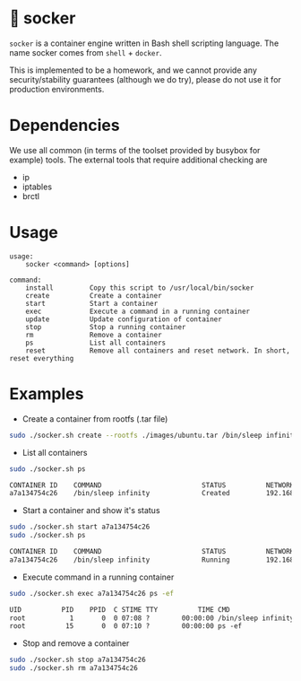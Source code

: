# 🦪 socker

`socker` is a container engine written in Bash shell scripting language. The name socker comes from `shell` + `docker`.

This is implemented to be a homework, and we cannot provide any security/stability guarantees (although we do try), please do not use it for production environments.

# Dependencies

We use all common (in terms of the toolset provided by busybox for example) tools. The external tools that require additional checking are
- ip
- iptables
- brctl

# Usage

```
usage:
    socker <command> [options]

command:
    install         Copy this script to /usr/local/bin/socker
    create          Create a container
    start           Start a container
    exec            Execute a command in a running container
    update          Update configuration of container
    stop            Stop a running container
    rm              Remove a container
    ps              List all containers
    reset           Remove all containers and reset network. In short, reset everything
```

# Examples

- Create a container from rootfs (.tar file)
```sh
sudo ./socker.sh create --rootfs ./images/ubuntu.tar /bin/sleep infinity
```

- List all containers

```sh
sudo ./socker.sh ps
```

```txt
CONTAINER ID    COMMAND                         STATUS          NETWORK
a7a134754c26    /bin/sleep infinity             Created         192.168.101.2
```

- Start a container and show it's status

```sh
sudo ./socker.sh start a7a134754c26
sudo ./socker.sh ps
```
```txt
CONTAINER ID    COMMAND                         STATUS          NETWORK
a7a134754c26    /bin/sleep infinity             Running         192.168.101.2
```

- Execute command in a running container

```sh
sudo ./socker.sh exec a7a134754c26 ps -ef
```
```txt
UID          PID    PPID  C STIME TTY          TIME CMD
root           1       0  0 07:08 ?        00:00:00 /bin/sleep infinity
root          15       0  0 07:10 ?        00:00:00 ps -ef
```
- Stop and remove a container

```sh
sudo ./socker.sh stop a7a134754c26
sudo ./socker.sh rm a7a134754c26
```